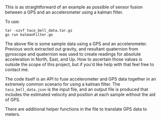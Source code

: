 This is as straightforward of an example as possible of sensor fusion between a GPS and an accelerometer using a kalman filter.

To use:

```
tar -xzvf taco_bell_data.tar.gz
go run kalmanFilter.go
```

The above file is some sample data using a GPS and an accelerometer. Previous work extracted out gravity, and resultant quaternion from gyroscope and quaternion was used to create readings for absolute acceleration in North, East, and Up.  How to ascertain those values is outside the scope of this project, but if you'd like help with that feel free to contact me.

The code itself is an API to fuse accelerometer and GPS data together in an extremely common scenario for using a kalman filter. The `taco_bell_data.json` is the input file, and an output file is produced that includes the estimated velocity and position at each sample without the aid of GPS.

There are additional helper functions in the file to translate GPS data to meters.
